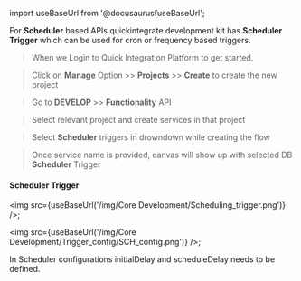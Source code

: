 import useBaseUrl from '@docusaurus/useBaseUrl';


For **Scheduler** based APIs quickintegrate development kit has **Scheduler Trigger** which can be used for cron or frequency based triggers.


>When we Login to Quick Integration Platform to get started.

>Click on **Manage** Option >> **Projects** >> **Create** to create the new project

>Go to **DEVELOP** >> **Functionality** API

>Select relevant project and create services in that project

>Select **Scheduler** triggers in drowndown while creating the flow

>Once service name is provided, canvas will show up with selected DB **Scheduler** Trigger

#### Scheduler Trigger
<img src={useBaseUrl('/img/Core Development/Scheduling_trigger.png')} />;

<img src={useBaseUrl('/img/Core Development/Trigger_config/SCH_config.png')} />;

In Scheduler configurations initialDelay and scheduleDelay needs to be defined. 